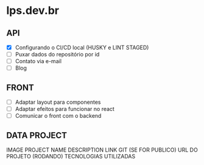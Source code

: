 # lps.dev.br

## API

- [x] Configurando o CI/CD local (HUSKY e LINT STAGED)
- [ ] Puxar dados do repositório por id
- [ ] Contato via e-mail
- [ ] Blog

## FRONT

- [ ] Adaptar layout para componentes
- [ ] Adaptar efeitos para funcionar no react
- [ ] Comunicar o front com o backend

## DATA PROJECT

IMAGE
PROJECT NAME
DESCRIPTION
LINK GIT (SE FOR PUBLICO)
URL DO PROJETO (RODANDO)
TECNOLOGIAS UTILIZADAS
